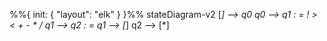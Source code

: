 %%{ init: { "layout": "elk" } }%%
stateDiagram-v2
    [*] --> q0
    q0 --> q1 : = ! > < + - * /
    q1 --> q2 : =
    q1 --> [*]
    q2 --> [*]
